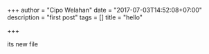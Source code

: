 +++
author = "Cipo Welahan"
date = "2017-07-03T14:52:08+07:00"
description = "first post"
tags = []
title = "hello"

+++

its new file
